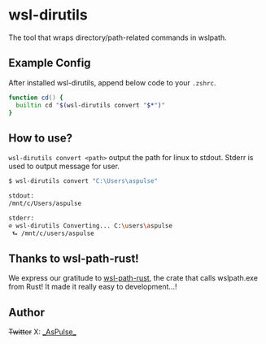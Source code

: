 # wsl-dirutils
The tool that wraps directory/path-related commands in wslpath.

## Example Config

After installed wsl-dirutils, append below code to your `.zshrc`.
```zsh
function cd() {
  builtin cd "$(wsl-dirutils convert "$*")"
}
```


## How to use?

`wsl-dirutils convert <path>` output the path for linux to stdout.
Stderr is used to output message for user.

```bash
$ wsl-dirutils convert "C:\Users\aspulse"

stdout:
/mnt/c/Users/aspulse

stderr:
⊘ wsl-dirutils Converting... C:\users\aspulse
 ⮑ /mnt/c/users/aspulse
```

## Thanks to wsl-path-rust! 

We express our gratitude to [wsl-path-rust](https://github.com/pratikpc/wsl-path-rust), the crate that calls wslpath.exe from Rust!
It made it really easy to development...!

## Author

~~Twitter~~ X: [\_AsPulse\_](https://x.com/_AsPulse_)


